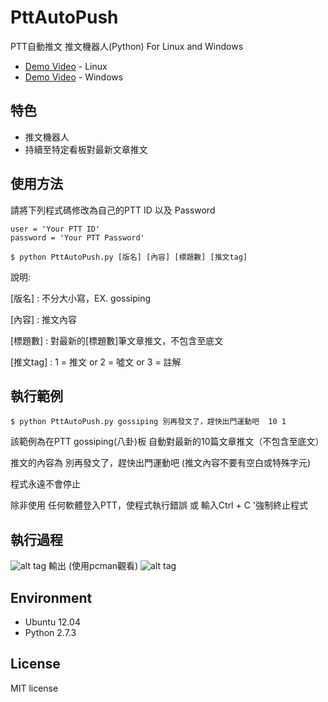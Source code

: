 # PttAutoPush
PTT自動推文 推文機器人(Python) For Linux and Windows
* [Demo Video](https://www.youtube.com/watch?v=vyLUPSfCprc) - Linux 
* [Demo Video](https://youtu.be/eRA4m2rRIDw) - Windows

## 特色
* 推文機器人
* 持續至特定看板對最新文章推文

## 使用方法
請將下列程式碼修改為自己的PTT ID 以及 Password
```
user = 'Your PTT ID'
password = 'Your PTT Password'
```
```
$ python PttAutoPush.py [版名] [內容] [標題數] [推文tag]

```
說明:

[版名] : 不分大小寫，EX. gossiping

[內容] : 推文內容

[標題數] : 對最新的[標題數]筆文章推文，不包含至底文

[推文tag] : 1 = 推文 or 2 = 噓文 or 3 = 註解

## 執行範例 
``` 
$ python PttAutoPush.py gossiping 別再發文了，趕快出門運動吧  10 1
```
該範例為在PTT gossiping(八卦)板  自動對最新的10篇文章推文（不包含至底文）

推文的內容為 別再發文了，趕快出門運動吧 (推文內容不要有空白或特殊字元)

程式永遠不會停止

除非使用 任何軟體登入PTT，使程式執行錯誤 或 輸入Ctrl + C '強制終止程式

## 執行過程
![alt tag](http://i.imgur.com/sRMIyag.jpg)
輸出 (使用pcman觀看)
![alt tag](http://i.imgur.com/hgKup56.jpg)

## Environment
* Ubuntu 12.04
* Python 2.7.3

## License
MIT license

